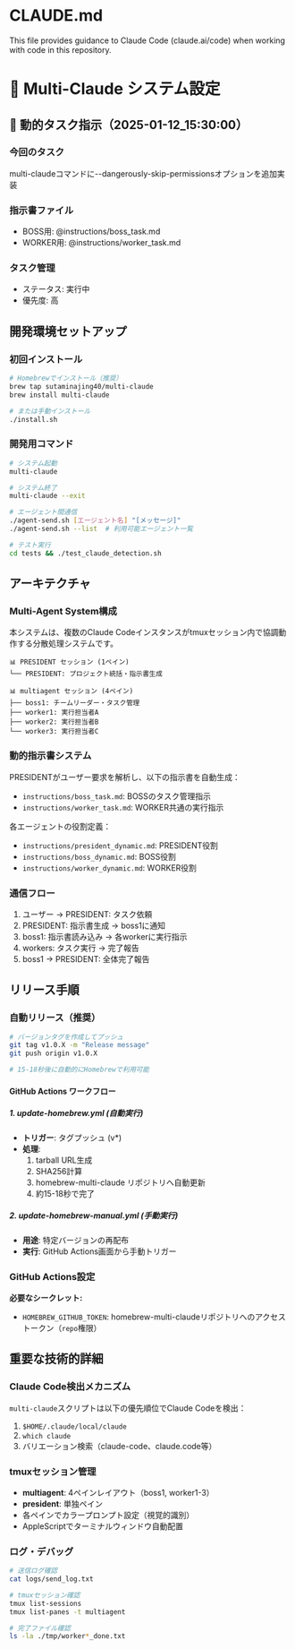 # CLAUDE.md

This file provides guidance to Claude Code (claude.ai/code) when working with code in this repository.

# 🤖 Multi-Claude システム設定

## 🎯 動的タスク指示（2025-01-12_15:30:00）
### 今回のタスク
multi-claudeコマンドに--dangerously-skip-permissionsオプションを追加実装

### 指示書ファイル
- BOSS用: @instructions/boss_task.md
- WORKER用: @instructions/worker_task.md

### タスク管理
- ステータス: 実行中
- 優先度: 高

## 開発環境セットアップ

### 初回インストール
```bash
# Homebrewでインストール（推奨）
brew tap sutaminajing40/multi-claude
brew install multi-claude

# または手動インストール
./install.sh
```

### 開発用コマンド

```bash
# システム起動
multi-claude

# システム終了
multi-claude --exit

# エージェント間通信
./agent-send.sh [エージェント名] "[メッセージ]"
./agent-send.sh --list  # 利用可能エージェント一覧

# テスト実行
cd tests && ./test_claude_detection.sh
```

## アーキテクチャ

### Multi-Agent System構成

本システムは、複数のClaude Codeインスタンスがtmuxセッション内で協調動作する分散処理システムです。

```
📊 PRESIDENT セッション (1ペイン)
└── PRESIDENT: プロジェクト統括・指示書生成

📊 multiagent セッション (4ペイン)  
├── boss1: チームリーダー・タスク管理
├── worker1: 実行担当者A
├── worker2: 実行担当者B
└── worker3: 実行担当者C
```

### 動的指示書システム

PRESIDENTがユーザー要求を解析し、以下の指示書を自動生成：
- `instructions/boss_task.md`: BOSSのタスク管理指示
- `instructions/worker_task.md`: WORKER共通の実行指示

各エージェントの役割定義：
- `instructions/president_dynamic.md`: PRESIDENT役割
- `instructions/boss_dynamic.md`: BOSS役割  
- `instructions/worker_dynamic.md`: WORKER役割

### 通信フロー

1. ユーザー → PRESIDENT: タスク依頼
2. PRESIDENT: 指示書生成 → boss1に通知
3. boss1: 指示書読み込み → 各workerに実行指示
4. workers: タスク実行 → 完了報告
5. boss1 → PRESIDENT: 全体完了報告

## リリース手順

### 自動リリース（推奨）
```bash
# バージョンタグを作成してプッシュ
git tag v1.0.X -m "Release message"
git push origin v1.0.X

# 15-18秒後に自動的にHomebrewで利用可能
```

#### GitHub Actions ワークフロー

##### 1. update-homebrew.yml (自動実行)
- **トリガー**: タグプッシュ (v*)
- **処理**:
  1. tarball URL生成
  2. SHA256計算
  3. homebrew-multi-claude リポジトリへ自動更新
  4. 約15-18秒で完了

##### 2. update-homebrew-manual.yml (手動実行)
- **用途**: 特定バージョンの再配布
- **実行**: GitHub Actions画面から手動トリガー

### GitHub Actions設定

**必要なシークレット:**
- `HOMEBREW_GITHUB_TOKEN`: homebrew-multi-claudeリポジトリへのアクセストークン（`repo`権限）

## 重要な技術的詳細

### Claude Code検出メカニズム

`multi-claude`スクリプトは以下の優先順位でClaude Codeを検出：
1. `$HOME/.claude/local/claude`
2. `which claude`
3. バリエーション検索（claude-code、claude.code等）

### tmuxセッション管理

- **multiagent**: 4ペインレイアウト（boss1, worker1-3）
- **president**: 単独ペイン
- 各ペインでカラープロンプト設定（視覚的識別）
- AppleScriptでターミナルウィンドウ自動配置

### ログ・デバッグ

```bash
# 送信ログ確認
cat logs/send_log.txt

# tmuxセッション確認
tmux list-sessions
tmux list-panes -t multiagent

# 完了ファイル確認
ls -la ./tmp/worker*_done.txt
```

